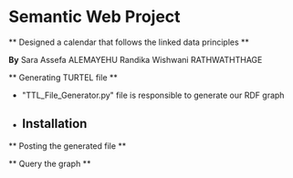 # Semantic Web Project

** Designed a calendar that follows the linked data principles **

**By**
Sara Assefa ALEMAYEHU
Randika Wishwani RATHWATHTHAGE

** Generating TURTEL file **
- "TTL_File_Generator.py" file is responsible to generate our RDF graph
* Installation 
  - 

** Posting the generated file **

** Query the graph **

